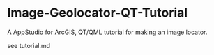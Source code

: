 # Image-Geolocator-QT-Tutorial
A AppStudio for ArcGIS, QT/QML tutorial for making an image locator.

see tutorial.md
